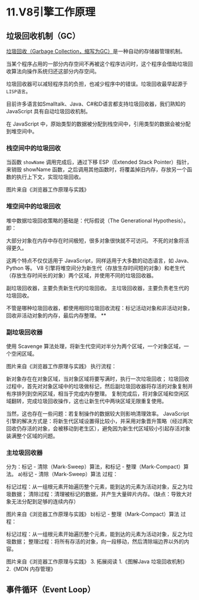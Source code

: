 # 11.V8引擎工作原理

## 垃圾回收机制（GC）

[垃圾回收（Garbage Collection，缩写为GC）](https://zh.wikipedia.org/zh-hans/%E5%9E%83%E5%9C%BE%E5%9B%9E%E6%94%B6_(%E8%A8%88%E7%AE%97%E6%A9%9F%E7%A7%91%E5%AD%B8))是一种自动的存储器管理机制。

当某个程序占用的一部分内存空间不再被这个程序访问时，这个程序会借助垃圾回收算法向操作系统归还这部分内存空间。

垃圾回收器可以减轻程序员的负担，也减少程序中的错误。垃圾回收最早起源于`LISP语言`。

目前许多语言如Smalltalk、Java、C#和D语言都支持垃圾回收器，我们熟知的 JavaScript 具有自动垃圾回收机制。

在 JavaScript 中，原始类型的数据被分配到栈空间中，引用类型的数据会被分配到堆空间中。

### 栈空间中的垃圾回收
当函数 `showName` 调用完成后，通过下移 ESP（Extended Stack Pointer）指针，来销毁 showName 函数，之后调用其他函数时，将覆盖掉旧内存，存放另一个函数的执行上下文，实现垃圾回收。

图片来自《浏览器工作原理与实践》

### 堆空间中的垃圾回收
堆中数据垃圾回收策略的基础是：代际假说（The Generational Hypothesis）。即：

大部分对象在内存中存在时间极短，很多对象很快就不可访问。
不死的对象将活得更久。

这两个特点不仅仅适用于 JavaScript，同样适用于大多数的动态语言，如 Java、Python 等。
V8 引擎将堆空间分为新生代（存放生存时间短的对象）和老生代（存放生存时间长的对象）两个区域，并使用不同的垃圾回收器。

副垃圾回收器，主要负责新生代的垃圾回收。
主垃圾回收器，主要负责老生代的垃圾回收。

不管是哪种垃圾回收器，都使用相同垃圾回收流程：标记活动对象和非活动对象，回收非活动对象的内存，最后内存整理。
**
### 副垃圾回收器
使用 Scavenge 算法处理，将新生代空间对半分为两个区域，一个对象区域，一个空闲区域。

图片来自《浏览器工作原理与实践》
执行流程：

新对象存在在对象区域，当对象区域将要写满时，执行一次垃圾回收；
垃圾回收过程中，首先对对象区域中的垃圾做标记，然后副垃圾回收器将存活的对象复制并有序排列到空闲区域，相当于完成内存整理。
复制完成后，将对象区域和空闲区域翻转，完成垃圾回收操作，这也让新生代中两块区域无限重复使用。

当然，这也存在一些问题：若复制操作的数据较大则影响清理效率。
JavaScript 引擎的解决方式是：将新生代区域设置得比较小，并采用对象晋升策略（经过两次回收仍存活的对象，会被移动到老生区），避免因为新生代区域较小引起存活对象装满整个区域的问题。
### 主垃圾回收器
分为：标记 - 清除（Mark-Sweep）算法，和标记 - 整理（Mark-Compact）算法。
a)标记 - 清除（Mark-Sweep）算法
过程：

标记过程：从一组根元素开始遍历整个元素，能到达的元素为活动对象，反之为垃圾数据；
清除过程：清理被标记的数据，并产生大量碎片内存。（缺点：导致大对象无法分配到足够的连续内存）


图片来自《浏览器工作原理与实践》
b)标记 - 整理（Mark-Compact）算法
过程：

标记过程：从一组根元素开始遍历整个元素，能到达的元素为活动对象，反之为垃圾数据；
整理过程：将所有存活的对象，向一段移动，然后清除端边界以外的内容。


图片来自《浏览器工作原理与实践》
3. 拓展阅读
1.《图解Java 垃圾回收机制》
2.《MDN 内存管理》

## 事件循环（Event Loop）